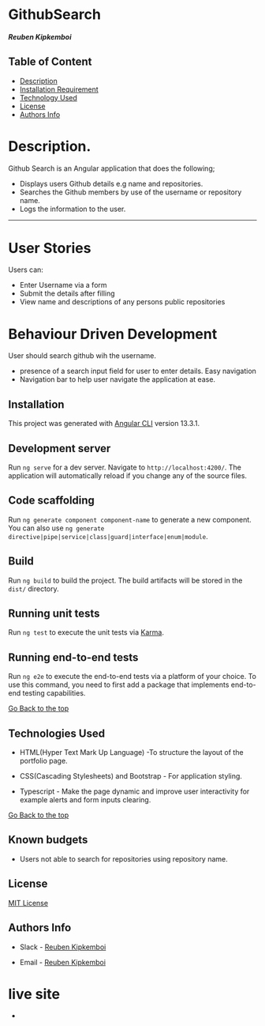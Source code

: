 # GithubSearch

##### Reuben Kipkemboi

## Table of Content

- [Description](#description)
- [Installation Requirement](#installation)
- [Technology Used](#technologies-used)
- [License](#license)
- [Authors Info](#authors-info)

# Description.

Github Search is an Angular application that does the following;

- Displays users Github details e.g name and repositories.
- Searches the Github members by use of the username or repository name.
- Logs the information to the user.

<hr>

# User Stories

Users can:

- Enter Username via a form
- Submit the details after filling
- View name and descriptions of any persons public repositories

# Behaviour Driven Development

User should search github wih the username.

- presence of a search input field for user to enter details.
  Easy navigation
- Navigation bar to help user navigate the application at ease.

## Installation

This project was generated with [Angular CLI](https://github.com/angular/angular-cli) version 13.3.1.

## Development server

Run `ng serve` for a dev server. Navigate to `http://localhost:4200/`. The application will automatically reload if you change any of the source files.

## Code scaffolding

Run `ng generate component component-name` to generate a new component. You can also use `ng generate directive|pipe|service|class|guard|interface|enum|module`.

## Build

Run `ng build` to build the project. The build artifacts will be stored in the `dist/` directory.

## Running unit tests

Run `ng test` to execute the unit tests via [Karma](https://karma-runner.github.io).

## Running end-to-end tests

Run `ng e2e` to execute the end-to-end tests via a platform of your choice. To use this command, you need to first add a package that implements end-to-end testing capabilities.

[Go Back to the top](#githubsearch)

## Technologies Used

- HTML(Hyper Text Mark Up Language) -To structure the layout of the portfolio page.

- CSS(Cascading Stylesheets) and Bootstrap - For application  styling.

- Typescript - Make the page dynamic and improve user interactivity for example alerts and form inputs clearing.

[Go Back to the top](#githubsearch)

## Known budgets

- Users not able to search for repositories using repository name.

## License

[MIT License](LICENSE)

## Authors Info

- Slack - [Reuben Kipkemboi]()

- Email - [Reuben Kipkemboi](https://gmail.com)

# live site

-


